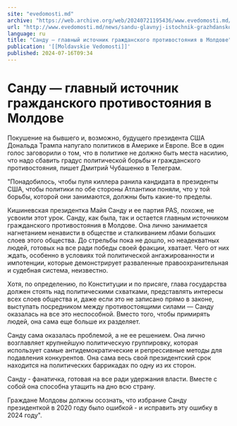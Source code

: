 ```yaml
---
site: "evedomosti.md"
archive: "https://web.archive.org/web/20240721195436/www.evedomosti.md/news/sandu-glavnyj-istochnik-grazhdanskogo-protivostoyaniya-v-mol"
url: "http://www.evedomosti.md/news/sandu-glavnyj-istochnik-grazhdanskogo-protivostoyaniya-v-mol"
language: ru
title: "Санду — главный источник гражданского противостояния в Молдове"
publication: '[[Moldavskie Vedomosti]]'
published: 2024-07-16T09:34
---
```


# Санду — главный источник гражданского противостояния в Молдове

Покушение на бывшего и, возможно, будущего президента США Дональда Трампа напугало политиков в Америке и Европе. Все в один голос заговорили о том, что в политике не должно быть места насилию, что надо сбавить градус политической борьбы и гражданского противостояния, пишет Дмитрий Чубашенко в Телеграм.

"Понадобилось, чтобы пуля киллера ранила кандидата в президенты США, чтобы политики по обе стороны Атлантики поняли, что у той борьбы, которой они занимаются, должны быть какие-то пределы.

Кишиневская президентка Майя Санду и ее партия PAS, похоже, не усвоили этот урок. Санду, как была, так и остается главным источником гражданского противостояния в Молдове. Она лично занимается нагнетанием ненависти в обществе и сталкиванием лбами больших слоев этого общества. До стрельбы пока не дошло, но неадекватных людей, готовых на все ради победы своей фракции, хватает. Чего от них ждать, особенно в условиях той политической ангажированности и импотенции, которые демонстрирует разваленные правоохранительная и судебная система, неизвестно.

Хотя, по определению, по Конституции и по присяге, глава государства должен стоять над политическими схватками, представлять интересы всех слоев общества и, даже если это не записано прямо в законе, выступать посредником между противостоящими силами — Санду оказалась на все это неспособной. Вместо того, чтобы примирять людей, она сама еще больше их разделяет.

Санду сама оказалась проблемой, а не ее решением. Она лично возглавляет крупнейшую политическую группировку, которая использует самые антидемократические и репрессивные методы для подавления конкурентов. Она сама весь свой президентский срок находится на политических баррикадах по одну из их сторон.

Санду - фанатичка, готовая на все ради удержания власти. Вместе с собой она способна утащить на дно всю страну.

Граждане Молдовы должны осознать, что избрание Санду президенткой в 2020 году было ошибкой - и исправить эту ошибку в 2024 году".